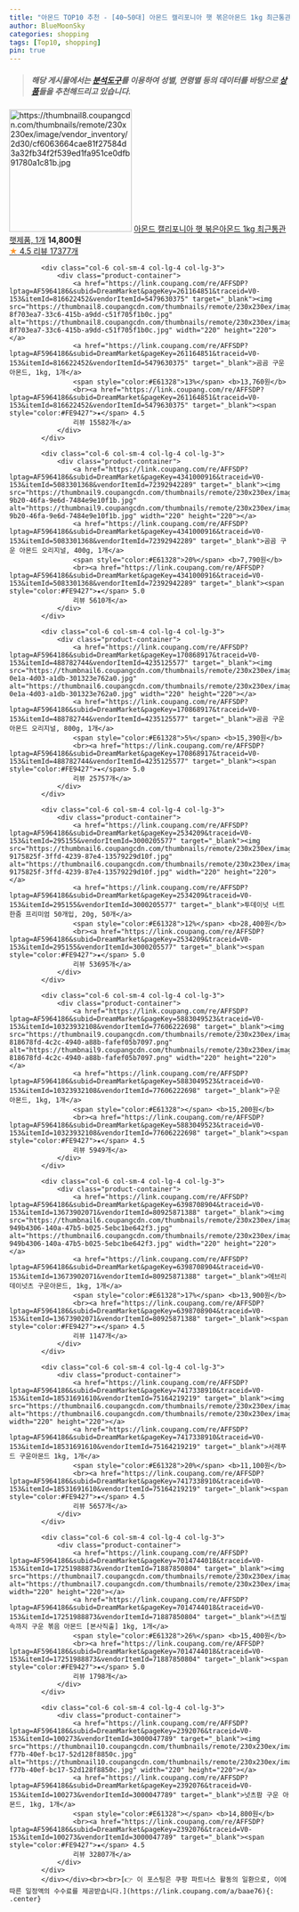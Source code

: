 ```yaml
---
title: "아몬드 TOP10 추천 - [40~50대] 아몬드 캘리포니아 햇 볶은아몬드 1kg 최근통관 햇제품, 1개"
author: BlueMoonSky
categories: shopping
tags: [Top10, shopping]
pin: true
---
```


> ##### 해당 게시물에서는 [**분석도구**](https://itemscout.io/)를 이용하여 **성별**, **연령별** 등의 데이터를 바탕으로 [**상품**](https://link.coupang.com/a/baae76)들을 추천해드리고 있습니다.
<div class="container"><div class="row">
            <div class="col-6 col-sm-4 col-lg-4 col-lg-3">
                <div class="product-container">
                    <a href="https://link.coupang.com/re/AFFSDP?lptag=AF5964186&subid=DreamMarket&pageKey=257090077&traceid=V0-153&itemId=807133154&vendorItemId=5051657647" target="_blank"><img src="https://thumbnail8.coupangcdn.com/thumbnails/remote/230x230ex/image/vendor_inventory/2d30/cf6063664cae81f27584d3a32fb34f2f539ed1fa951ce0dfb91780a1c81b.jpg" alt="https://thumbnail8.coupangcdn.com/thumbnails/remote/230x230ex/image/vendor_inventory/2d30/cf6063664cae81f27584d3a32fb34f2f539ed1fa951ce0dfb91780a1c81b.jpg" width="220" height="220"></a>
                    <a href="https://link.coupang.com/re/AFFSDP?lptag=AF5964186&subid=DreamMarket&pageKey=257090077&traceid=V0-153&itemId=807133154&vendorItemId=5051657647" target="_blank">아몬드 캘리포니아 햇 볶은아몬드 1kg 최근통관 햇제품, 1개</a>
                    <span style="color:#E61328"></span> <b>14,800원</b>
                    <br><a href="https://link.coupang.com/re/AFFSDP?lptag=AF5964186&subid=DreamMarket&pageKey=257090077&traceid=V0-153&itemId=807133154&vendorItemId=5051657647" target="_blank"><span style="color:#FE9427">★</span> 4.5
                    리뷰 17377개</a>
                </div>
            </div>
            
            <div class="col-6 col-sm-4 col-lg-4 col-lg-3">
                <div class="product-container">
                    <a href="https://link.coupang.com/re/AFFSDP?lptag=AF5964186&subid=DreamMarket&pageKey=261164851&traceid=V0-153&itemId=816622452&vendorItemId=5479630375" target="_blank"><img src="https://thumbnail8.coupangcdn.com/thumbnails/remote/230x230ex/image/retail/images/7042727689872-8f703ea7-33c6-415b-a9dd-c51f705f1b0c.jpg" alt="https://thumbnail8.coupangcdn.com/thumbnails/remote/230x230ex/image/retail/images/7042727689872-8f703ea7-33c6-415b-a9dd-c51f705f1b0c.jpg" width="220" height="220"></a>
                    <a href="https://link.coupang.com/re/AFFSDP?lptag=AF5964186&subid=DreamMarket&pageKey=261164851&traceid=V0-153&itemId=816622452&vendorItemId=5479630375" target="_blank">곰곰 구운 아몬드, 1kg, 1개</a>
                    <span style="color:#E61328">13%</span> <b>13,760원</b>
                    <br><a href="https://link.coupang.com/re/AFFSDP?lptag=AF5964186&subid=DreamMarket&pageKey=261164851&traceid=V0-153&itemId=816622452&vendorItemId=5479630375" target="_blank"><span style="color:#FE9427">★</span> 4.5
                    리뷰 15582개</a>
                </div>
            </div>
            
            <div class="col-6 col-sm-4 col-lg-4 col-lg-3">
                <div class="product-container">
                    <a href="https://link.coupang.com/re/AFFSDP?lptag=AF5964186&subid=DreamMarket&pageKey=4341000916&traceid=V0-153&itemId=5083301368&vendorItemId=72392942289" target="_blank"><img src="https://thumbnail9.coupangcdn.com/thumbnails/remote/230x230ex/image/product/image/vendoritem/2018/12/26/4235125582/1f4f4831-9b20-46fa-9e6d-7484e9e10f1b.jpg" alt="https://thumbnail9.coupangcdn.com/thumbnails/remote/230x230ex/image/product/image/vendoritem/2018/12/26/4235125582/1f4f4831-9b20-46fa-9e6d-7484e9e10f1b.jpg" width="220" height="220"></a>
                    <a href="https://link.coupang.com/re/AFFSDP?lptag=AF5964186&subid=DreamMarket&pageKey=4341000916&traceid=V0-153&itemId=5083301368&vendorItemId=72392942289" target="_blank">곰곰 구운 아몬드 오리지널, 400g, 1개</a>
                    <span style="color:#E61328">20%</span> <b>7,790원</b>
                    <br><a href="https://link.coupang.com/re/AFFSDP?lptag=AF5964186&subid=DreamMarket&pageKey=4341000916&traceid=V0-153&itemId=5083301368&vendorItemId=72392942289" target="_blank"><span style="color:#FE9427">★</span> 5.0
                    리뷰 5610개</a>
                </div>
            </div>
            
            <div class="col-6 col-sm-4 col-lg-4 col-lg-3">
                <div class="product-container">
                    <a href="https://link.coupang.com/re/AFFSDP?lptag=AF5964186&subid=DreamMarket&pageKey=170868917&traceid=V0-153&itemId=488782744&vendorItemId=4235125577" target="_blank"><img src="https://thumbnail6.coupangcdn.com/thumbnails/remote/230x230ex/image/product/image/vendoritem/2018/12/26/4235125577/2c1efc86-0e1a-4d03-a1db-301323e762a0.jpg" alt="https://thumbnail6.coupangcdn.com/thumbnails/remote/230x230ex/image/product/image/vendoritem/2018/12/26/4235125577/2c1efc86-0e1a-4d03-a1db-301323e762a0.jpg" width="220" height="220"></a>
                    <a href="https://link.coupang.com/re/AFFSDP?lptag=AF5964186&subid=DreamMarket&pageKey=170868917&traceid=V0-153&itemId=488782744&vendorItemId=4235125577" target="_blank">곰곰 구운 아몬드 오리지널, 800g, 1개</a>
                    <span style="color:#E61328">5%</span> <b>15,390원</b>
                    <br><a href="https://link.coupang.com/re/AFFSDP?lptag=AF5964186&subid=DreamMarket&pageKey=170868917&traceid=V0-153&itemId=488782744&vendorItemId=4235125577" target="_blank"><span style="color:#FE9427">★</span> 5.0
                    리뷰 25757개</a>
                </div>
            </div>
            
            <div class="col-6 col-sm-4 col-lg-4 col-lg-3">
                <div class="product-container">
                    <a href="https://link.coupang.com/re/AFFSDP?lptag=AF5964186&subid=DreamMarket&pageKey=2534209&traceid=V0-153&itemId=295155&vendorItemId=3000205577" target="_blank"><img src="https://thumbnail6.coupangcdn.com/thumbnails/remote/230x230ex/image/retail/images/2523698157251420-9175825f-3ffd-4239-87e4-13579229d10f.jpg" alt="https://thumbnail6.coupangcdn.com/thumbnails/remote/230x230ex/image/retail/images/2523698157251420-9175825f-3ffd-4239-87e4-13579229d10f.jpg" width="220" height="220"></a>
                    <a href="https://link.coupang.com/re/AFFSDP?lptag=AF5964186&subid=DreamMarket&pageKey=2534209&traceid=V0-153&itemId=295155&vendorItemId=3000205577" target="_blank">투데이넛 너트한줌 프리미엄 50개입, 20g, 50개</a>
                    <span style="color:#E61328">12%</span> <b>28,400원</b>
                    <br><a href="https://link.coupang.com/re/AFFSDP?lptag=AF5964186&subid=DreamMarket&pageKey=2534209&traceid=V0-153&itemId=295155&vendorItemId=3000205577" target="_blank"><span style="color:#FE9427">★</span> 5.0
                    리뷰 53695개</a>
                </div>
            </div>
            
            <div class="col-6 col-sm-4 col-lg-4 col-lg-3">
                <div class="product-container">
                    <a href="https://link.coupang.com/re/AFFSDP?lptag=AF5964186&subid=DreamMarket&pageKey=5883049523&traceid=V0-153&itemId=10323932108&vendorItemId=77606222698" target="_blank"><img src="https://thumbnail9.coupangcdn.com/thumbnails/remote/230x230ex/image/retail/images/579406516490661-818678fd-4c2c-4940-a88b-fafef05b7097.png" alt="https://thumbnail9.coupangcdn.com/thumbnails/remote/230x230ex/image/retail/images/579406516490661-818678fd-4c2c-4940-a88b-fafef05b7097.png" width="220" height="220"></a>
                    <a href="https://link.coupang.com/re/AFFSDP?lptag=AF5964186&subid=DreamMarket&pageKey=5883049523&traceid=V0-153&itemId=10323932108&vendorItemId=77606222698" target="_blank">구운 아몬드, 1kg, 1개</a>
                    <span style="color:#E61328"></span> <b>15,200원</b>
                    <br><a href="https://link.coupang.com/re/AFFSDP?lptag=AF5964186&subid=DreamMarket&pageKey=5883049523&traceid=V0-153&itemId=10323932108&vendorItemId=77606222698" target="_blank"><span style="color:#FE9427">★</span> 4.5
                    리뷰 5949개</a>
                </div>
            </div>
            
            <div class="col-6 col-sm-4 col-lg-4 col-lg-3">
                <div class="product-container">
                    <a href="https://link.coupang.com/re/AFFSDP?lptag=AF5964186&subid=DreamMarket&pageKey=6398708904&traceid=V0-153&itemId=13673902071&vendorItemId=80925871388" target="_blank"><img src="https://thumbnail6.coupangcdn.com/thumbnails/remote/230x230ex/image/retail/images/2773084268905895-949b4306-140a-47b5-b025-5ebc1be642f3.jpg" alt="https://thumbnail6.coupangcdn.com/thumbnails/remote/230x230ex/image/retail/images/2773084268905895-949b4306-140a-47b5-b025-5ebc1be642f3.jpg" width="220" height="220"></a>
                    <a href="https://link.coupang.com/re/AFFSDP?lptag=AF5964186&subid=DreamMarket&pageKey=6398708904&traceid=V0-153&itemId=13673902071&vendorItemId=80925871388" target="_blank">에브리데이넛츠 구운아몬드, 1kg, 1개</a>
                    <span style="color:#E61328">17%</span> <b>13,900원</b>
                    <br><a href="https://link.coupang.com/re/AFFSDP?lptag=AF5964186&subid=DreamMarket&pageKey=6398708904&traceid=V0-153&itemId=13673902071&vendorItemId=80925871388" target="_blank"><span style="color:#FE9427">★</span> 4.5
                    리뷰 1147개</a>
                </div>
            </div>
            
            <div class="col-6 col-sm-4 col-lg-4 col-lg-3">
                <div class="product-container">
                    <a href="https://link.coupang.com/re/AFFSDP?lptag=AF5964186&subid=DreamMarket&pageKey=7417338910&traceid=V0-153&itemId=18531691610&vendorItemId=75164219219" target="_blank"><img src="https://thumbnail6.coupangcdn.com/thumbnails/remote/230x230ex/image/vendor_inventory/9148/e5246299ae4e0fc015c431a22db364f096ac0adeae85632a4c787f17b19f.jpg" alt="https://thumbnail6.coupangcdn.com/thumbnails/remote/230x230ex/image/vendor_inventory/9148/e5246299ae4e0fc015c431a22db364f096ac0adeae85632a4c787f17b19f.jpg" width="220" height="220"></a>
                    <a href="https://link.coupang.com/re/AFFSDP?lptag=AF5964186&subid=DreamMarket&pageKey=7417338910&traceid=V0-153&itemId=18531691610&vendorItemId=75164219219" target="_blank">서래푸드 구운아몬드 1kg, 1개</a>
                    <span style="color:#E61328">20%</span> <b>11,100원</b>
                    <br><a href="https://link.coupang.com/re/AFFSDP?lptag=AF5964186&subid=DreamMarket&pageKey=7417338910&traceid=V0-153&itemId=18531691610&vendorItemId=75164219219" target="_blank"><span style="color:#FE9427">★</span> 4.5
                    리뷰 5657개</a>
                </div>
            </div>
            
            <div class="col-6 col-sm-4 col-lg-4 col-lg-3">
                <div class="product-container">
                    <a href="https://link.coupang.com/re/AFFSDP?lptag=AF5964186&subid=DreamMarket&pageKey=7014744018&traceid=V0-153&itemId=17251988873&vendorItemId=71887850804" target="_blank"><img src="https://thumbnail7.coupangcdn.com/thumbnails/remote/230x230ex/image/vendor_inventory/5796/925db3ce4fccd54623e35a98d402ff649c290d697646bbaaf72b9ffecbf4.jpeg" alt="https://thumbnail7.coupangcdn.com/thumbnails/remote/230x230ex/image/vendor_inventory/5796/925db3ce4fccd54623e35a98d402ff649c290d697646bbaaf72b9ffecbf4.jpeg" width="220" height="220"></a>
                    <a href="https://link.coupang.com/re/AFFSDP?lptag=AF5964186&subid=DreamMarket&pageKey=7014744018&traceid=V0-153&itemId=17251988873&vendorItemId=71887850804" target="_blank">너츠빌 속까지 구운 볶음 아몬드 [본사직출] 1kg, 1개</a>
                    <span style="color:#E61328">26%</span> <b>15,400원</b>
                    <br><a href="https://link.coupang.com/re/AFFSDP?lptag=AF5964186&subid=DreamMarket&pageKey=7014744018&traceid=V0-153&itemId=17251988873&vendorItemId=71887850804" target="_blank"><span style="color:#FE9427">★</span> 5.0
                    리뷰 1798개</a>
                </div>
            </div>
            
            <div class="col-6 col-sm-4 col-lg-4 col-lg-3">
                <div class="product-container">
                    <a href="https://link.coupang.com/re/AFFSDP?lptag=AF5964186&subid=DreamMarket&pageKey=2392076&traceid=V0-153&itemId=100273&vendorItemId=3000047789" target="_blank"><img src="https://thumbnail10.coupangcdn.com/thumbnails/remote/230x230ex/image/product/image/vendoritem/2018/10/12/3000047789/a6c12598-f77b-40ef-bc17-52d128f8850c.jpg" alt="https://thumbnail10.coupangcdn.com/thumbnails/remote/230x230ex/image/product/image/vendoritem/2018/10/12/3000047789/a6c12598-f77b-40ef-bc17-52d128f8850c.jpg" width="220" height="220"></a>
                    <a href="https://link.coupang.com/re/AFFSDP?lptag=AF5964186&subid=DreamMarket&pageKey=2392076&traceid=V0-153&itemId=100273&vendorItemId=3000047789" target="_blank">넛츠팜 구운 아몬드, 1kg, 1개</a>
                    <span style="color:#E61328"></span> <b>14,800원</b>
                    <br><a href="https://link.coupang.com/re/AFFSDP?lptag=AF5964186&subid=DreamMarket&pageKey=2392076&traceid=V0-153&itemId=100273&vendorItemId=3000047789" target="_blank"><span style="color:#FE9427">★</span> 4.5
                    리뷰 32807개</a>
                </div>
            </div>
            </div></div><br><br>[👉 이 포스팅은 쿠팡 파트너스 활동의 일환으로, 이에 따른 일정액의 수수료를 제공받습니다.](https://link.coupang.com/a/baae76){: .center}